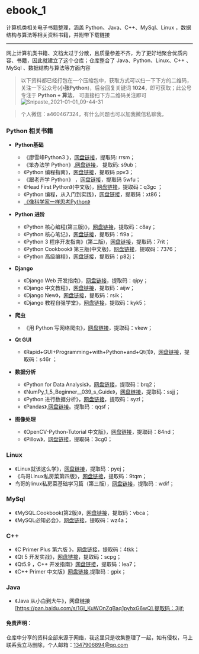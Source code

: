 # ebook_1
计算机类相关电子书籍整理，涵盖 Python、Java、C++、MySql、Linux ，数据结构与算法等相关资料书籍，并附带下载链接

-------
网上计算机类书籍、文档太过于分散，且质量参差不齐，为了更好地聚合优质内容、书籍，因此就建立了这个仓库；仓库整合了 Java、Python、Linux、C++ 、MySql 、数据结构与算法等方面内容

> 以下资料都已经打包在一个压缩包中，获取方式可以扫一下下方的二维码，关注一下公众号(**小张Python**)，后台回复关键词 **1024**，即可获取；此公号专注于 **Python + 算法**，
可直接扫下方二维码关注即可
![Snipaste_2021-01-01_09-44-31](https://images.zeroingpython.top/img/Snipaste_2021-01-01_09-44-31.png)


> 个人微信：a460467324，有什么问题也可以加我微信私聊我，

### Python 相关书籍

* **Python基础**
  * 《廖雪峰Python3 》，[网盘链接](https://pan.baidu.com/s/1-j8bmqxPOaRQGRgJGaphvA)，提取码: rrsm；
  * 《笨办法学 Python》,[网盘链接](https://pan.baidu.com/s/1ZRoDocikzrFMVJWJt7zocA)， 提取码: s9ub；
  * 《Python 编程指南》，[网盘链接](https://pan.baidu.com/s/1Gv3aMPRSNKPZ5IWLXaCqQQ)，提取码 ppv3；
  * 《跟老齐学 Python》 ，[网盘链接](https://pan.baidu.com/s/1I0BcNP1lvlMh2rMtCdeyzw)，提取码 5wfu；
  * 《Head First Python》(中文版)，[网盘链接](https://pan.baidu.com/s/1HZw6MlMjEdU0HgJuGLC_XA)，提取码：q3gc ；
  * 《Python 编程，从入门到实践》，[网盘链接](https://pan.baidu.com/s/1XY1rZiWaLB98u_60BUzhYw)，提取码：xt86；
  * [《像科学家一样思考Python》](http://www.greenteapress.com/thinkpython2/thinkpython2.pdf)

* **Python 进阶**

  * 《Python 核心编程(第三版)》，[网盘链接](https://pan.baidu.com/s/1OWdR-C9Lz073_BESWpG59Q)，提取码：c8ay；
  * 《Python 核心笔记》，[网盘链接](https://pan.baidu.com/s/1NhVJsWV3F2QgeszlrS4SLA)，提取码：fi9a；
  * 《Python 3 程序开发指南》(第二版)，[网盘链接](https://pan.baidu.com/s/11gMtmq5k_YeE8ssCWsJ7vw)，提取码：7rit；
  * 《Python Cookbook》 第三版(中文版)，[网盘链接](https://pan.baidu.com/s/1obvLLnHMNMawwT4aLf1irQ)，提取码：7376；
  * 《Python 高级编程》，[网盘链接](https://pan.baidu.com/s/1JHLnaDAwzGgcO0OXvY3ymA)，提取码：p82j；

* **Django**

  * 《Django Web 开发指南》，[网盘链接](https://pan.baidu.com/s/1PUrtvFcd_sgTIXvyRnDPaA)，提取码：qipy；
  * 《Django 中文教程》，[网盘链接](https://pan.baidu.com/s/1hAn49rQKcp2tVPCzd-gnew)，提取码：aijw；
  * 《Django New》，[网盘链接](https://pan.baidu.com/s/1h38Wk2PCW-ZfI1oZfUOBjw)，提取码：rsik；
  * 《Django 教程自强学堂》，[网盘链接](https://pan.baidu.com/s/1VTyAnfx5-rZglSi91MWA7g)，提取码：kyk5；

* **爬虫**

  * 《用 Python 写网络爬虫》，[网盘链接](https://pan.baidu.com/s/1N5sWEYronsO_mPgMOtJb3w)，提取码：vkew；

* **Qt GUI**

  * 《Rapid+GUI+Programming+with+Python+and+Qt(1)》，[网盘链接](https://pan.baidu.com/s/1nQyrKDm0w6E_FLOHeIP13A)，提取码：s46r ；

* **数据分析**

  * 《Python for Data Analysis》，[网盘链接](https://pan.baidu.com/s/1xxs5z_C_1xE1Im2oc9-6PQ)，提取码：brq2；
  * 《NumPy_1_5_Beginner__039_s_Guide》，[网盘链接](https://pan.baidu.com/s/1trUHuBEDKkOgjY6yAVbjrg)，提取码：ssjj；
  * 《Python 进行数据分析》，[网盘链接](https://pan.baidu.com/s/1D1kNSEjbC_7wJMxx4H3Kmg)，提取码：syzl；
  * 《Pandas》,[网盘链接](https://pan.baidu.com/s/1o9KEr077EAb8pOplyXRIEw)。提取码：qqsf；

* **图像处理**

  * 《OpenCV-Python-Tutorial 中文版》，[网盘链接](https://pan.baidu.com/s/1NGFCcgjdPKnQyxnvs9ggwQ)，提取码：84nd；
  * 《Pillow》，[网盘链接](https://pan.baidu.com/s/1bCZGaBC3nmpLxO2JV2f5uQ)，提取码：3cg0；

  

### Linux

* 《Linux就该这么学》，[网盘链接](https://pan.baidu.com/s/1rnG6rqr0l6qAw8UWhGGoNQ)，提取码：pyej；
* 《鸟哥Linux私房菜第四版》，[网盘链接](https://pan.baidu.com/s/10F7TybwoxP84rRlM1gxZ8A)，提取码：9tqm；
* 鸟哥的linux私房菜基础学习篇（第三版），[网盘链接](https://pan.baidu.com/s/1WxsOF3MgY2ZjCCAWn3Hcfg)，提取码：wdif；

### MySql

* 《MySQL.Cookbook(第2版)》，[网盘链接](https://pan.baidu.com/s/1koKGYzs-JF5068YKuOXYiA)，提取码：vbca；
* 《MySQL必知必会》，[网盘链接](https://pan.baidu.com/s/18NQCTDwKs_lcPOzYz5R6Lw)，提取码：wz4a；



### C++

* 《C Primer Plus 第六版 》，[网盘链接](https://pan.baidu.com/s/1J2tQ7Byjqa-Mdv-a-it6VQ)，提取码：4tkk；
* 《Qt 5 开发实战》，[网盘链接](https://pan.baidu.com/s/13SocEohcoaWCtS6SUFWh6A)，提取码：scpg；
* 《Qt5.9 ，C++ 开发指南》[网盘链接](https://pan.baidu.com/s/1T9W8NLXRa1Hf94lesrvuxQ)，提取码：lea7；
* 《C++ Primer 中文版》[网盘链接](https://pan.baidu.com/s/1KRr3YOoP69ZorbRyXsta1w),提取码：gpix；

### Java

* 《Java 从小白到大牛》，网盘链接[https://pan.baidu.com/s/1GI_KuWOnZqBaq1pyhxG6wQ],提取码：3jif;



#### 免责声明：

仓库中分享的资料全部来源于网络，我这里只是收集整理了一起，如有侵权，马上联系我立马删除，个人邮箱：1347906894@qq.com
